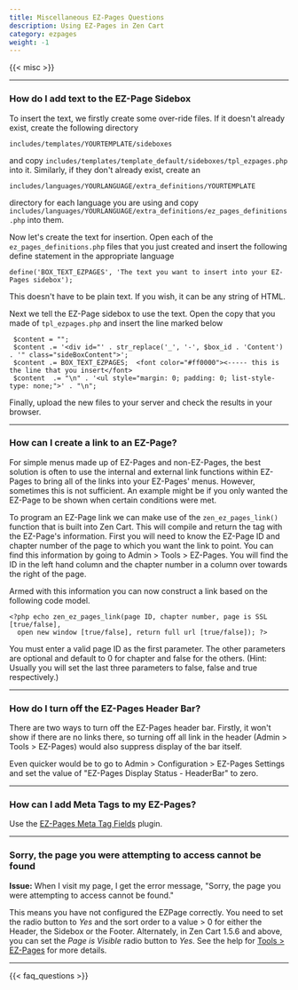 ```yaml
---
title: Miscellaneous EZ-Pages Questions
description: Using EZ-Pages in Zen Cart 
category: ezpages
weight: -1
---
```


{{< misc >}} 

---
### How do I add text to the EZ-Page Sidebox
To insert the text, we firstly create some over-ride files. If it doesn't already exist, create the following directory  

`includes/templates/YOURTEMPLATE/sideboxes  `

and copy `includes/templates/template_default/sideboxes/tpl_ezpages.php`  
into it. Similarly, if they don't already exist, create an  

`includes/languages/YOURLANGUAGE/extra_definitions/YOURTEMPLATE ` 

directory for each language you are using and copy 
`includes/languages/YOURLANGUAGE/extra_definitions/ez_pages_definitions.php`
 into them.  

Now let's create the text for insertion. Open each of the `ez_pages_definitions.php` files that you just created and insert the following define statement in the appropriate language  

`define('BOX_TEXT_EZPAGES', 'The text you want to insert into your EZ-Pages sidebox');`

This doesn't have to be plain text. If you wish, it can be any string of HTML.  

Next we tell the EZ-Page sidebox to use the text. Open the copy that you made of `tpl_ezpages.php` and insert the line marked below

```
 $content = "";  
 $content .= '<div id="' . str_replace('_', '-', $box_id . 'Content') . '" class="sideBoxContent">';  
 $content .= BOX_TEXT_EZPAGES;  <font color="#ff0000"><----- this is the line that you insert</font>  
 $content  .= "\n" . '<ul style="margin: 0; padding: 0; list-style-type: none;">' . "\n";
```

Finally, upload the new files to your server and check the results in your browser.

---
### How can I create a link to an EZ-Page? 
For simple menus made up of EZ-Pages and non-EZ-Pages, the best solution is often to use the internal and external link functions within EZ-Pages to bring all of the links into your EZ-Pages' menus. However, sometimes this is not sufficient. An example might be if you only wanted the EZ-Page to be shown when certain conditions were met.

To program an EZ-Page link we can make use of the `zen_ez_pages_link()` function that is built into Zen Cart. This will compile and return the <a> tag with the EZ-Page's information. First you will need to know the EZ-Page ID and chapter number of the page to which you want the link to point. You can find this information by going to Admin > Tools > EZ-Pages. You will find the ID in the left hand column and the chapter number in a column over towards the right of the page.

Armed with this information you can now construct a link based on the following code model.

```
<?php echo zen_ez_pages_link(page ID, chapter number, page is SSL [true/false], 
  open new window [true/false], return full url [true/false]); ?>
```

You must enter a valid page ID as the first parameter. The other parameters are optional and default to 0 for chapter and false for the others. (Hint: Usually you will set the last three parameters to false, false and true respectively.)

---
### How do I turn off the EZ-Pages Header Bar?

There are two ways to turn off the EZ-Pages header bar. Firstly, it won't show if there are no links there, so turning off all link in the header (Admin > Tools > EZ-Pages) would also suppress display of the bar itself.

Even quicker would be to go to Admin > Configuration > EZ-Pages Settings and set the value of "EZ-Pages Display Status - HeaderBar" to zero.

---
### How can I add Meta Tags to my EZ-Pages? 

Use the [EZ-Pages Meta Tag Fields](https://www.zen-cart.com/downloads.php?do=file&id=746) plugin. 

---
### Sorry, the page you were attempting to access cannot be found

**Issue:** When I visit my page, I get the error message, "Sorry, the page you were attempting to access cannot be found." 

This means you have not configured the EZPage correctly.  You need to set 
the radio button to *Yes* and the sort order to a value > 0 for either the
Header, the Sidebox or the Footer.  Alternately, in Zen Cart 1.5.6 and above,
you can set the *Page is Visible* radio button to *Yes*.  See the help for [Tools > EZ-Pages](/user/admin_pages/tools/ezpages/) for more details. 


---
<!-- please keep this at the end --> 
{{< faq_questions >}}
